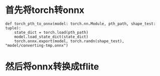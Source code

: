# 首先将torch转onnx

```
def torch_pth_to_onnx(model: torch.nn.Module, pth_path, shape_test: tuple):
    state_dict = torch.load(pth_path)
    model.load_state_dict(state_dict)
    torch.onnx.export(model, torch.randn(shape_test), "model/converting-tmp.onnx")

```


# 然后将onnx转换成tflite





